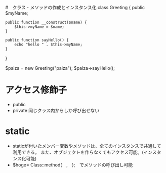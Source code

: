 #　クラス・メソッドの作成とインスタンス化
class Greeting {
    public $myName;

    public function __construct($name) {
        $this->myName = $name;
    }

    public function sayHello() {
        echo "hello " . $this->myName;
    }
}

$paiza = new Greeting("paiza");
$paiza->sayHello();

# アクセス修飾子
- public
- private 同じクラス内からしか呼び出せない

# static
- staticが付いたメンバー変数やメソッドは、全てのインスタンスで共通して利用できる。
  また、オブジェクトを作らなくてもアクセス可能。(インスタンス化可能)
- $hoge= Class::method(　,　);　でメソッドの呼び出し可能

